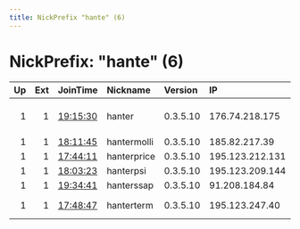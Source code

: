 ```yaml
---
title: NickPrefix "hante" (6)
---
```


# NickPrefix: "hante" (6)

|   Up |   Ext | JoinTime                                                                                            | Nickname    | Version   | IP              | AS                      | CC   |   ORp |   Dirp | OS    | Contact   |   eFamMembers |
|-----:|------:|:----------------------------------------------------------------------------------------------------|:------------|:----------|:----------------|:------------------------|:-----|------:|-------:|:------|:----------|--------------:|
|    1 |     1 | [19:15:30](https://metrics.torproject.org/rs.html#details/D0E074D91C74BC762107526FB64E66CA2395F229) | hanter      | 0.3.5.10  | 176.74.218.175  | Host-Telecom.com s.r.o. | cz   |  9001 |      0 | Linux | None      |             1 |
|    1 |     1 | [18:11:45](https://metrics.torproject.org/rs.html#details/ACECED5EA4B7981E800599E2764DA9A4D8460D3B) | hantermolli | 0.3.5.10  | 185.82.217.39   | ITL LLC                 | bg   |  9001 |      0 | Linux | None      |             1 |
|    1 |     1 | [17:44:11](https://metrics.torproject.org/rs.html#details/277435DB04A017239BF61075AB7B6F5B4E8A86AE) | hanterprice | 0.3.5.10  | 195.123.212.131 | ITL LLC                 | lv   |  9001 |      0 | Linux | None      |             1 |
|    1 |     1 | [18:03:23](https://metrics.torproject.org/rs.html#details/0FB55D08CF8CC8B2E030DB2F1F796ED9D67C1ED8) | hanterpsi   | 0.3.5.10  | 195.123.209.144 | ITL LLC                 | lv   |  9001 |      0 | Linux | None      |             1 |
|    1 |     1 | [19:34:41](https://metrics.torproject.org/rs.html#details/AA898D8DE62E59E6E7855A2BD3CE289E30C60A28) | hanterssap  | 0.3.5.10  | 91.208.184.84   | None                    | None |  9001 |      0 | Linux | None      |             1 |
|    1 |     1 | [17:48:47](https://metrics.torproject.org/rs.html#details/0055856A3F3FD72BF2DFEE9883EC8B7AE6282C43) | hanterterm  | 0.3.5.10  | 195.123.247.40  | ITL-Bulgaria Ltd.       | cz   |  9001 |      0 | Linux | None      |             1 |
